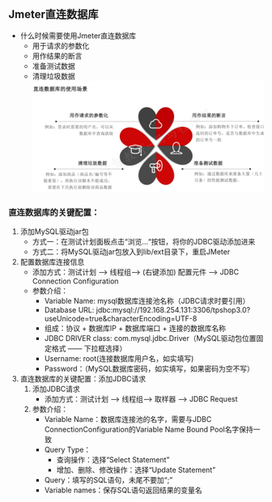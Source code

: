 ## Jmeter直连数据库
* 什么时候需要使用Jmeter直连数据库
  * 用于请求的参数化
  * 用作结果的断言
  * 准备测试数据
  * 清理垃圾数据
  <br>![img_16.png](../img_16.png)<br>
### 直连数据库的关键配置：
1. 添加MySQL驱动jar包
   - 方式一：在测试计划面板点击“浏览…“按钮，将你的JDBC驱动添加进来
   - 方式二：将MySQL驱动jar包放入到lib/ext目录下，重启JMeter
2. 配置数据库连接信息
   - 添加方式：测试计划 --> 线程组--> (右键添加) 配置元件 --> JDBC Connection Configuration
   - 参数介绍：
     - Variable Name: mysql数据库连接池名称（JDBC请求时要引用）
     - Database URL: jdbc:mysql://192.168.254.131:3306/tpshop3.0?useUnicode=true&characterEncoding=UTF-8
     - 组成：协议 + 数据库IP + 数据库端口 + 连接的数据库名称
     - JDBC DRIVER class: com.mysql.jdbc.Driver（MySQL驱动包位置固定格式 —— 下拉框选择）
     - Username: root(连接数据库用户名，如实填写)
     - Password：（MySQL数据库密码，如实填写，如果密码为空不写）
3. 直连数据库的关键配置：添加JDBC请求
   1. 添加JDBC请求
      - 添加方式：测试计划 --> 线程组--> 取样器 --> JDBC Request
   2. 参数介绍：
      - Variable Name：数据库连接池的名字，需要与JDBC ConnectionConfiguration的Variable Name Bound Pool名字保持一致
      - Query Type： 
        - 查询操作：选择“Select Statement”
        - 增加、删除、修改操作：选择“Update Statement”
      - Query：填写的SQL语句，未尾不要加“;”
      - Variable names：保存SQL语句返回结果的变量名